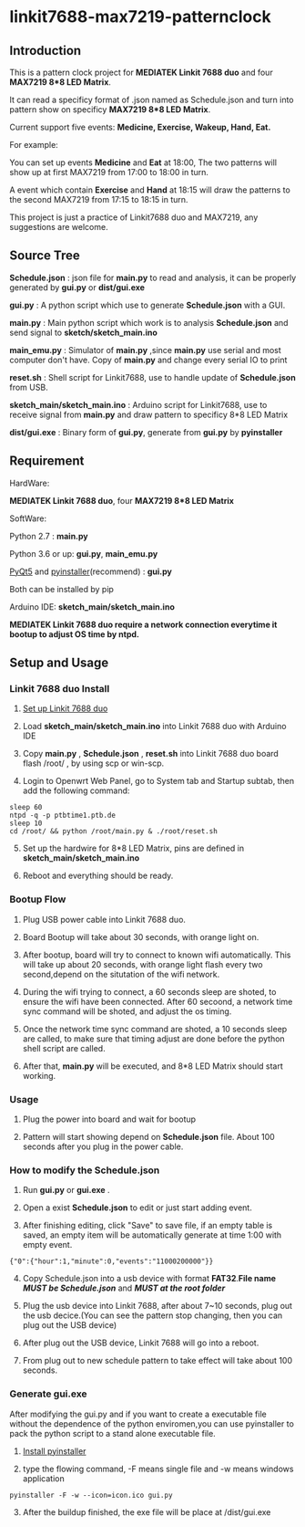 # linkit7688-max7219-patternclock

  ## Introduction

  This is a pattern clock project for **MEDIATEK Linkit 7688 duo** and four **MAX7219 8*8 LED Matrix**.

  It can read a specificy format of .json named as Schedule.json and turn into pattern show on specificy **MAX7219 8*8 LED Matrix**.

  Current support five events: **Medicine, Exercise, Wakeup, Hand, Eat.**

  For example:

  You can set up events **Medicine** and **Eat** at 18:00, The two patterns will show up at first MAX7219 from 17:00 to 18:00 in turn.

  A event which contain **Exercise** and **Hand** at 18:15 will draw the patterns to the second MAX7219 from 17:15 to 18:15 in turn.

  This project is just a practice of Linkit7688 duo and MAX7219, any suggestions are welcome.

## Source Tree

   **Schedule.json** : json file for **main.py** to read and analysis, it can be properly generated by **gui.py** or **dist/gui.exe**

   **gui.py** : A python script which use to generate **Schedule.json** with a GUI.

  **main.py** : Main python script which work is to analysis **Schedule.json** and send signal to **sketch/sketch_main.ino**

  **main_emu.py** : Simulator of **main.py** ,since **main.py** use serial and most computer don't have. Copy of **main.py** and change every serial IO to print

  **reset.sh** : Shell script for Linkit7688, use to handle update of **Schedule.json** from USB.

  **sketch_main/sketch_main.ino** : Arduino script for Linkit7688, use to receive signal from **main.py** and draw pattern to specificy 8*8 LED Matrix

  **dist/gui.exe** : Binary form of **gui.py**, generate from **gui.py** by **pyinstaller**

## Requirement

HardWare:

  **MEDIATEK Linkit 7688 duo**, four **MAX7219 8*8 LED Matrix**

SoftWare:

  Python 2.7 : **main.py**

  Python 3.6 or up: **gui.py**, **main_emu.py**

  [PyQt5](https://pypi.org/project/PyQt5/) and [pyinstaller](https://www.pyinstaller.org/)(recommend) : **gui.py**

  Both can be installed by pip

  Arduino IDE: **sketch_main/sketch_main.ino**



**MEDIATEK Linkit 7688 duo require a network connection everytime it bootup to adjust OS time by ntpd.**

## Setup and Usage

### Linkit 7688 duo Install

  1. [Set up Linkit 7688 duo](https://docs.labs.mediatek.com/resource/linkit-smart-7688/en/get-started/get-started-with-the-linkit-smart-7688-duo-development-board)

  2. Load **sketch_main/sketch_main.ino** into Linkit 7688 duo with Arduino IDE

  3. Copy **main.py** , **Schedule.json** , **reset.sh** into Linkit 7688 duo board flash /root/ , by using scp or win-scp.

  4. Login to Openwrt Web Panel, go to System tab and Startup subtab, then add the following command:

```
sleep 60
ntpd -q -p ptbtime1.ptb.de
sleep 10
cd /root/ && python /root/main.py & ./root/reset.sh
```

  5. Set up the hardwire for 8*8 LED Matrix, pins are defined in **sketch_main/sketch_main.ino**

  6. Reboot and everything should be ready.

### Bootup Flow

  1. Plug USB power cable into Linkit 7688 duo.

  2. Board Bootup will take about 30 seconds, with orange light on.

  3. After bootup, board will try to connect to known wifi automatically. This will take up about 20 seconds, with orange light flash every two second,depend on the situtation of the wifi network.

  4. During the wifi trying to connect, a 60 seconds sleep are shoted, to ensure the wifi have been connected.
After 60 secoond, a network time sync command will be shoted, and adjust the os timing.

  5. Once the network time sync command are shoted, a 10 seconds  sleep are called, to make sure that timing adjust are done before the 
python shell script are called.

  6. After that, **main.py** will be executed, and 8*8 LED Matrix should start working.

### Usage

  1. Plug the power into board and wait for bootup

  2. Pattern will start showing depend on **Schedule.json** file. About 100 seconds after you plug in the power cable.

### How to modify the Schedule.json

  1. Run **gui.py** or **gui.exe** .

  2. Open a exist **Schedule.json**  to edit or just start adding event.

  3. After finishing editing, click "Save" to save file, if an empty table is saved, an empty item will be automatically generate at time 
1:00 with empty event.
```
{"0":{"hour":1,"minute":0,"events":"11000200000"}}
```

  4. Copy Schedule.json into a usb device with format **FAT32**.**File name** ***MUST be Schedule.json*** and ***MUST at the root folder***

  5. Plug the usb device into Linkit 7688, after about 7~10 seconds, plug out the usb decice.(You can see the pattern stop changing, then you can plug out the USB device)

  6. After plug out the USB device, Linkit 7688 will go into a reboot.

  7. From plug out to new schedule pattern to take effect will take about 100 seconds.

### Generate gui.exe

  After modifying the gui.py and if you want to create a executable file without the dependence of the python enviromen,you can use pyinstaller to pack the python script to a stand alone executable file.

  1. [Install pyinstaller](https://www.pyinstaller.org/)

  2. type the flowing command, -F means single file and -w means windows application

```
pyinstaller -F -w --icon=icon.ico gui.py
```

  3. After the buildup finished, the exe file will be place at /dist/gui.exe
